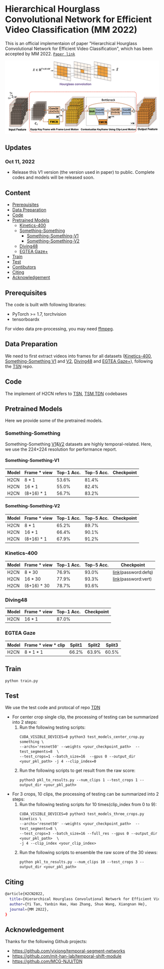 # Hierarchical Hourglass Convolutional Network for Efficient Video Classification (MM 2022)
This is an official implementaion of paper "Hierarchical Hourglass Convolutional Network for Efficient Video Classification", which has been accepted by MM 2022. [`Paper link`](http://staff.ustc.edu.cn/~hexn/papers/mm22-hourglass-cnn-video.pdf)
<div align="center">
  <img src="model.png" width="700px"/>
</div>


## Updates
### Oct 11, 2022
* Release this V1 version (the version used in paper) to public. Complete codes and models will be released soon.

## Content

- [Prerequisites](#prerequisites)
- [Data Preparation](#data-preparation)
- [Code](#code)
- [Pretrained Models](#pretrained-models)
  * [Kinetics-400](#kinetics-400)
  * [Something-Something](#something-something)
    + [Something-Something-V1](#something-something-v1)
    + [Something-Something-V2](#something-something-v2)
  * [Diving48](#Diving48)
  * [EGTEA Gaze+](#EGTEA-Gaze)
- [Train](#Train)
- [Test](#Test)
- [Contibutors](#Contributors)
- [Citing](#Citing)
- [Acknowledgement](#Acknowledgement)

## Prerequisites

The code is built with following libraries:
* PyTorch >= 1.7, torchvision
* tensorboardx

For video data pre-processing, you may need [ffmpeg](https://www.ffmpeg.org/).

## Data Preparation

 We need to first extract videos into frames for all datasets ([Kinetics-400](https://deepmind.com/research/open-source/open-source-datasets/kinetics/), [Something-Something V1](https://20bn.com/datasets/something-something/v1) and [V2](https://20bn.com/datasets/something-something/v2), [Diving48](http://www.svcl.ucsd.edu/projects/resound/dataset.html) and [EGTEA Gaze+](http://cbi.gatech.edu/fpv)), following the [TSN](https://github.com/yjxiong/temporal-segment-networks) repo.


## Code


The implement of H2CN refers to [TSN](https://github.com/yjxiong/temporal-segment-networks), [TSM](https://github.com/mit-han-lab/temporal-shift-module),[TDN](https://github.com/MCG-NJU/TDN) codebases


## Pretrained Models

Here we provide some of the pretrained models. 


### Something-Something

Something-Something [V1](https://20bn.com/datasets/something-something/v1)&[V2](https://20bn.com/datasets/something-something) datasets are highly temporal-related. Here, we 
use the 224×224 resolution for performance report.

#### Something-Something-V1

| Model             | Frame * view   | Top-1 Acc. | Top-5 Acc. | Checkpoint |
| ----------------- | ----------- | ---------- | ----------- | ---------------- |
| H2CN   | 8 * 1  | 53.6%      | 81.4%     |  |
| H2CN   | 16 * 1  | 55.0%      | 82.4%     |  |
| H2CN   | (8+16) * 1  | 56.7%      | 83.2%     |  |


#### Something-Something-V2
| Model             | Frame * view   | Top-1 Acc. | Top-5 Acc. | Checkpoint |
| ----------------- | ----------- | ---------- | ----------- | ---------------- |
| H2CN   | 8 * 1  | 65.2%      | 89.7%     | |
| H2CN   | 16 * 1  | 66.4%      | 90.1%     | |
| H2CN   | (8+16) * 1  | 67.9%      | 91.2%     |  |


### Kinetics-400

| Model             | Frame * view   | Top-1 Acc. | Top-5 Acc. | Checkpoint |
| ----------------- | ----------- | ---------- | ----------- | ---------------- |
| H2CN   | 8 * 30  | 76.9%      | 93.0%     | [link](https://pan.baidu.com/s/16nf9kad6RClaW3NbInsPBA)(password:defq) |
| H2CN   | 16 * 30  | 77.9%      | 93.3%     | [link](https://pan.baidu.com/s/1SsBSWqJYpM4bnh1ACNqtzg)(password:vert) |
| H2CN   | (8+16) * 30  | 78.7%      | 93.6%     |  |



### Diving48
| Model             | Frame * view   | Top-1 Acc.  | Checkpoint |
| ----------------- | ----------- | ----------  | ---------------- |
| H2CN   | 16 * 1  | 87.0%      |  |



### EGTEA Gaze
| Model             | Frame * view * clip    | Split1 |  Split2 | Split3 |
| ----------------- | ----------- | ---------- | ----------- | ----------- |
| H2CN  | 8 * 1 * 1  | 66.2%     | 63.9%    | 60.5%  |


## Train 

```
python train.py
```


## Test 
We use the test code and protocal of repo [TDN](https://github.com/MCG-NJU/TDN)

- For center crop single clip, the processing of testing can be summarized into 2 steps:
    1. Run the following testing scripts:
        ```
        CUDA_VISIBLE_DEVICES=0 python3 test_models_center_crop.py something \
        --archs='resnet50' --weights <your_checkpoint_path>  --test_segments=8  \
        --test_crops=1 --batch_size=16  --gpus 0 --output_dir <your_pkl_path> -j 4 --clip_index=0
        ```
    2. Run the following scripts to get result from the raw score:
        ```
        python3 pkl_to_results.py --num_clips 1 --test_crops 1 --output_dir <your_pkl_path>  
        ```
- For 3 crops, 10 clips, the processing of testing can be summarized into 2 steps: 
    1. Run the following testing scripts for 10 times(clip_index from 0 to 9):
        ``` 
        CUDA_VISIBLE_DEVICES=0 python3 test_models_three_crops.py  kinetics \
        --archs='resnet50' --weights <your_checkpoint_path>  --test_segments=8 \
        --test_crops=3 --batch_size=16 --full_res --gpus 0 --output_dir <your_pkl_path>  \
        -j 4 --clip_index <your_clip_index>
        ```
    2. Run the following scripts to ensemble the raw score of the 30 views:
        ```
        python pkl_to_results.py --num_clips 10 --test_crops 3 --output_dir <your_pkl_path> 
        ```


## Citing
```bash
@article{H2CN2022,
  title={Hierarchical Hourglass Convolutional Network for Efficient Video Classification},
  author={Yi Tan, Yanbin Hao, Hao Zhang, Shuo Wang, Xiangnan He},
  journal={MM 2022},
}
```

## Acknowledgement
Thanks for the following Github projects:
- https://github.com/yjxiong/temporal-segment-networks
- https://github.com/mit-han-lab/temporal-shift-module
- https://github.com/MCG-NJU/TDN

